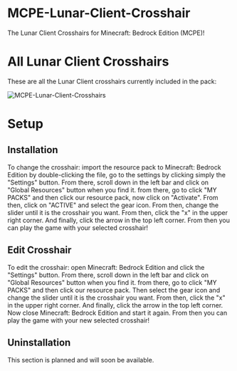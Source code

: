 # MCPE-Lunar-Client-Crosshair
The Lunar Client Crosshairs for Minecraft: Bedrock Edition (MCPE)!
# All Lunar Client Crosshairs
These are all the Lunar Client crosshairs currently included in the pack:

![MCPE-Lunar-Client-Crosshairs](https://user-images.githubusercontent.com/66115754/179287959-3af6ff49-9888-4f2d-adeb-f3c1e52f4c34.png)
# Setup
## Installation
To change the crosshair: import the resource pack to Minecraft: Bedrock Edition by double-clicking the file, go to the settings by clicking simply the "Settings" button. From there, scroll down in the left bar and click on "Global Resources" button when you find it. from there, go to click "MY PACKS" and then click our resource pack, now click on "Activate". From then, click on "ACTIVE" and select the gear icon. From then, change the slider until it is the crosshair you want. From then, click the "x" in the upper right corner. And finally, click the arrow in the top left corner. From then you can play the game with your selected crosshair!
## Edit Crosshair
To edit the crosshair: open Minecraft: Bedrock Edition and click the "Settings" button. From there, scroll down in the left bar and click on "Global Resources" button when you find it. from there, go to click "MY PACKS" and then click our resource pack. Then select the gear icon and change the slider until it is the crosshair you want. From then, click the "x" in the upper right corner. And finally, click the arrow in the top left corner. Now close Minecraft: Bedrock Edition and start it again. From then you can play the game with your new selected crosshair!
## Uninstallation
This section is planned and will soon be available.
